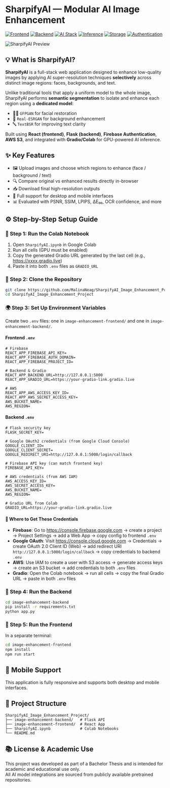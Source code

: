 # SharpifyAI — Modular AI Image Enhancement

[![Frontend](https://img.shields.io/badge/Frontend-React-00C7E6?logo=react&logoColor=white)](https://reactjs.org/)
[![Backend](https://img.shields.io/badge/Backend-Flask-4B8BBE?logo=flask&logoColor=white)](https://flask.palletsprojects.com/)
[![AI Stack](https://img.shields.io/badge/AI_Stack-GFPGAN_|_RealESRGAN_|_TextBSR-9D4EDD?logo=openai&logoColor=white)](https://github.com/TencentARC/GFPGAN)
[![Inference](https://img.shields.io/badge/Inference-Google_Colab-FFD600?logo=googlecolab&logoColor=white)](https://colab.research.google.com/)
[![Storage](https://img.shields.io/badge/Cloud_Storage-AWS_S3-FF9900?logo=amazons3&logoColor=white)](https://aws.amazon.com/s3/)
[![Authentication](https://img.shields.io/badge/Auth-Firebase-FF3D00?logo=firebase&logoColor=white)](https://firebase.google.com/)

![SharpifyAI Preview](image-enhancement-frontend/src/resources/preview.jpg)


## 💡 What is SharpifyAI?

**SharpifyAI** is a full-stack web application designed to enhance low-quality images by applying AI super-resolution techniques **selectively** across distinct image regions: faces, backgrounds, and text.

Unlike traditional tools that apply a uniform model to the whole image, SharpifyAI performs **semantic segmentation** to isolate and enhance each region using a **dedicated model**:

- 🧑‍🦰 `GFPGAN` for facial restoration
- 🌄 `Real-ESRGAN` for background enhancement
- 🔤 `TextBSR` for improving text clarity

Built using **React (frontend)**, **Flask (backend)**, **Firebase Authentication**, **AWS S3**, and integrated with **Gradio/Colab** for GPU-powered AI inference.

## ✨ Key Features

- 🖼️ Upload images and choose which regions to enhance (face / background / text)
- 🔍 Compare original vs enhanced results directly in-browser
- 📥 Download final high-resolution outputs
- 📱 Full support for desktop and mobile interfaces
- 📊 Evaluated with PSNR, SSIM, LPIPS, ΔE₀₀, OCR confidence, and more

## ⚙️ Step-by-Step Setup Guide

### 🧠 Step 1: Run the Colab Notebook

1. Open `SharpifyAI.ipynb` in Google Colab
2. Run all cells (GPU must be enabled)
3. Copy the generated Gradio URL generated by the last cell (e.g., https://xxxx.gradio.live)
4. Paste it into both `.env` files as `GRADIO_URL`

### 📂 Step 2: Clone the Repository

```bash
git clone https://github.com/MalinaNeag/SharpifyAI_Image_Enhancement_Project.git
cd SharpifyAI_Image_Enhancement_Project
```

### 🌍 Step 3: Set Up Environment Variables

Create two `.env` files: one in `image-enhancement-frontend/` and one in `image-enhancement-backend/`.

#### Frontend `.env`

```env
# Firebase
REACT_APP_FIREBASE_API_KEY=
REACT_APP_FIREBASE_AUTH_DOMAIN=
REACT_APP_FIREBASE_PROJECT_ID=

# Backend & Gradio
REACT_APP_BACKEND_URL=http://127.0.0.1:5000
REACT_APP_GRADIO_URL=https://your-gradio-link.gradio.live

# AWS
REACT_APP_AWS_ACCESS_KEY_ID=
REACT_APP_AWS_SECRET_ACCESS_KEY=
AWS_BUCKET_NAME=
AWS_REGION=
```

####  Backend `.env`

```env
# Flask security key
FLASK_SECRET_KEY=

# Google OAuth2 credentials (from Google Cloud Console)
GOOGLE_CLIENT_ID=
GOOGLE_CLIENT_SECRET=
GOOGLE_REDIRECT_URI=http://127.0.0.1:5000/login/callback

# Firebase API key (can match frontend key)
FIREBASE_API_KEY=

# AWS credentials (from AWS IAM)
AWS_ACCESS_KEY_ID=
AWS_SECRET_ACCESS_KEY=
AWS_BUCKET_NAME=
AWS_REGION=

# Gradio URL from Colab
GRADIO_URL=https://your-gradio-link.gradio.live
```

#### 🔑 Where to Get These Credentials

- **Firebase**: Go to https://console.firebase.google.com → create a project → Project Settings → add a Web App → copy config to frontend `.env`
- **Google OAuth**: Visit https://console.cloud.google.com → Credentials → create OAuth 2.0 Client ID (Web) → add redirect URI `http://127.0.0.1:5000/login/callback` → copy credentials to backend `.env`
- **AWS**: Use IAM to create a user with S3 access → generate access keys → create an S3 bucket → add credentials to both `.env` files
- **Gradio**: Open the Colab notebook → run all cells → copy the final Gradio URL → paste in both `.env` files

### 🚀 Step 4: Run the Backend

```bash
cd image-enhancement-backend
pip install -r requirements.txt
python app.py
```

### 🚀 Step 5: Run the Frontend

In a separate terminal:

```bash
cd image-enhancement-frontend
npm install
npm run start
```

## 📱 Mobile Support

This application is fully responsive and supports both desktop and mobile interfaces.

## 📁 Project Structure

```
SharpifyAI_Image_Enhancement_Project/
├── image-enhancement-backend/   # Flask API
├── image-enhancement-frontend/  # React App
├── SharpifyAI.ipynb             # Colab Notebooks
└── README.md
```

## 📚 License & Academic Use

This project was developed as part of a Bachelor Thesis and is intended for academic and educational use only.  
All AI model integrations are sourced from publicly available pretrained repositories.
